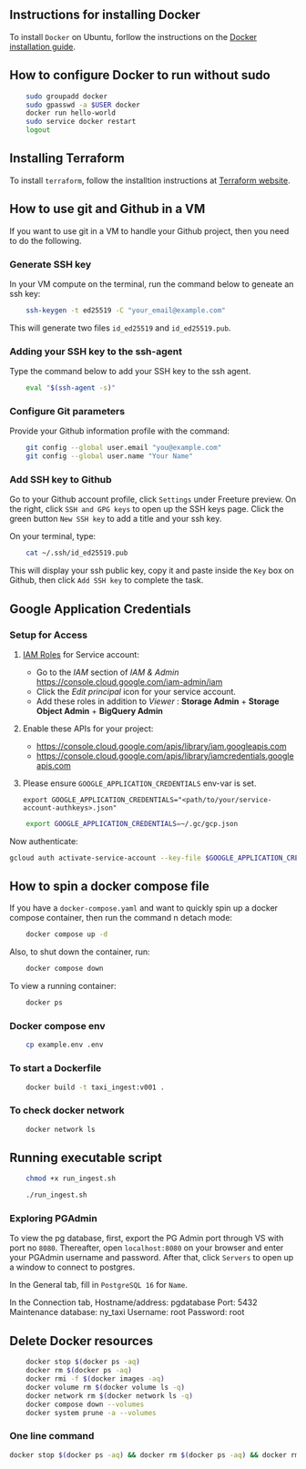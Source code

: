 ## Instructions for installing Docker
To install `Docker` on Ubuntu, forllow the instructions on the [Docker installation guide](https://docs.docker.com/engine/install/ubuntu/).


## How to configure Docker to run without sudo
```bash
    sudo groupadd docker
    sudo gpasswd -a $USER docker
    docker run hello-world
    sudo service docker restart
    logout
```

## Installing Terraform
To install `terraform`, follow the installtion instructions at [Terraform website](https://developer.hashicorp.com/terraform/tutorials/aws-get-started/install-cli).


## How to use git and Github in a VM
If you want to use git in a VM to handle your Github project, then you need to do the following.

### Generate SSH key
In your VM compute on the terminal, run the command below to geneate an ssh key:
```bash
    ssh-keygen -t ed25519 -C "your_email@example.com"
```
This will generate two files `id_ed25519` and `id_ed25519.pub`.

### Adding your SSH key to the ssh-agent
Type the command below to add your SSH key to the ssh agent.
```bash
    eval "$(ssh-agent -s)"
```
### Configure Git parameters
Provide your Github information profile with the command: 
```bash
    git config --global user.email "you@example.com"
    git config --global user.name "Your Name"
```

### Add SSH key to Github
Go to your Github account profile, click `Settings` under Freeture preview. On the right, click `SSH and GPG keys` to open up the SSH keys page. Click the green button `New SSH key` to add a title and your ssh key.

On your terminal, type:
```bash
    cat ~/.ssh/id_ed25519.pub
```
This will display your ssh public key, copy it and paste inside the `Key` box on Github, then click `Add SSH key` to complete the task.

## Google Application Credentials
### Setup for Access
 
1. [IAM Roles](https://cloud.google.com/storage/docs/access-control/iam-roles) for Service account:
   * Go to the *IAM* section of *IAM & Admin* https://console.cloud.google.com/iam-admin/iam
   * Click the *Edit principal* icon for your service account.
   * Add these roles in addition to *Viewer* : **Storage Admin** + **Storage Object Admin** + **BigQuery Admin**
   
2. Enable these APIs for your project:
   * https://console.cloud.google.com/apis/library/iam.googleapis.com
   * https://console.cloud.google.com/apis/library/iamcredentials.googleapis.com
   
3. Please ensure `GOOGLE_APPLICATION_CREDENTIALS` env-var is set.
   ```shell
   export GOOGLE_APPLICATION_CREDENTIALS="<path/to/your/service-account-authkeys>.json"
   ```


```bash
    export GOOGLE_APPLICATION_CREDENTIALS=~/.gc/gcp.json
```
Now authenticate:
```bash
gcloud auth activate-service-account --key-file $GOOGLE_APPLICATION_CREDENTIALS
```

## How to spin a docker compose file
If you have a `docker-compose.yaml` and want to quickly spin up a docker compose container, then run the command n detach mode:
```bash
    docker compose up -d
```
Also, to shut down the container, run:
```bash
    docker compose down
```

To view a running container:
```bash
    docker ps
```

### Docker compose env
```bash
    cp example.env .env
```

### To start a Dockerfile
```bash
    docker build -t taxi_ingest:v001 .
```


### To check docker network
```bash
    docker network ls
```

## Running executable script
```bash
    chmod +x run_ingest.sh

    ./run_ingest.sh
```

### Exploring PGAdmin
To view the pg database, first, export the PG Admin port through VS with port no `8080`.
Thereafter, open `localhost:8080` on your browser and enter your PGAdmin username and password.
After that, click `Servers` to open up a window to connect to postgres.

In the General tab, fill in `PostgreSQL 16` for `Name`.

In the Connection tab,
Hostname/address: pgdatabase
Port: 5432
Maintenance database: ny_taxi
Username: root
Password: root


## Delete Docker resources

```bash
    docker stop $(docker ps -aq)
    docker rm $(docker ps -aq)
    docker rmi -f $(docker images -aq)
    docker volume rm $(docker volume ls -q)
    docker network rm $(docker network ls -q)
    docker compose down --volumes
    docker system prune -a --volumes
```

### One line command
```bash
docker stop $(docker ps -aq) && docker rm $(docker ps -aq) && docker rmi -f $(docker images -aq) && docker volume rm $(docker volume ls -q) && docker network rm $(docker network ls -q) && docker system prune -a --volumes -f
```